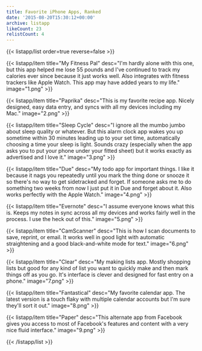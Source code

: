 ```yaml
---
title: Favorite iPhone Apps, Ranked
date: '2015-08-20T15:30:12+00:00'
archive: listapp
likeCount: 23
relistCount: 4
---
```



{{< listapp/list order=true reverse=false >}}

   {{< listapp/item title="My Fitness Pal"
      desc="I'm hardly alone with this one, but this app helped me lose 55 pounds and I've continued to track my calories ever since because it just works well. Also integrates with fitness trackers like Apple Watch. This app may have added years to my life."
      image="1.png" >}}

   {{< listapp/item title="Paprika"
      desc="This is my favorite recipe app. Nicely designed, easy data entry, and syncs with all my devices including my Mac."
      image="2.png" >}}

   {{< listapp/item title="Sleep Cycle"
      desc="I ignore all the mumbo jumbo about sleep quality or whatever. But this alarm clock app wakes you up sometime within 30 minutes leading up to your set time, automatically choosing a time your sleep is light. Sounds crazy (especially when the app asks you to put your phone under your fitted sheet) but it works exactly as advertised and I love it."
      image="3.png" >}}

   {{< listapp/item title="Due"
      desc="My todo app for important things. I like it because it nags you repeatedly until you mark the thing done or snooze it so there's no way to get sidetracked and forget. If someone asks me to do something two weeks from now I just put it in Due and forget about it. Also works perfectly with the Apple Watch."
      image="4.png" >}}

   {{< listapp/item title="Evernote"
      desc="I assume everyone knows what this is. Keeps my notes in sync across all my devices and works fairly well in the process. I use the heck out of this."
      image="5.png" >}}

   {{< listapp/item title="CamScanner"
      desc="This is how I scan documents to save, reprint, or email. It works well in good light with automatic straightening and a good black-and-white mode for text."
      image="6.png" >}}

   {{< listapp/item title="Clear"
      desc="My making lists app. Mostly shopping lists but good for any kind of list you want to quickly make and then mark things off as you go. It's interface is clever and designed for fast entry on a phone."
      image="7.png" >}}

   {{< listapp/item title="Fantastical"
      desc="My favorite calendar app. The latest version is a touch flaky with multiple calendar accounts but I'm sure they'll sort it out."
      image="8.png" >}}

   {{< listapp/item title="Paper"
      desc="This alternate app from Facebook gives you access to most of Facebook's features and content with a very nice fluid interface."
      image="9.png" >}}

{{< /listapp/list >}}
